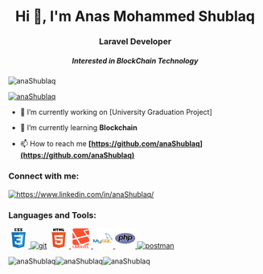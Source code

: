 <h1 align="center">Hi 👋, I'm Anas Mohammed Shublaq</h1>                              
<h3 align="center">Laravel Developer</h3> 
<h5 align="center">Interested in BlockChain Technology</h5>             


<p align="left"> <img src="https://komarev.com/ghpvc/?username=anaShublaq&label=Profile%20views&color=blueviolet&&style=flat" alt="anaShublaq" /> </p>

<p align="left"> <a href="https://github.com/ryo-ma/github-profile-trophy"><img src="https://github-profile-trophy.vercel.app/?username=anaShublaq&theme=radical" alt="anaShublaq" /></a> </p>


- 🔭 I’m currently working on [University Graduation Project]

- 🌱 I’m currently learning **Blockchain**

- 📫 How to reach me **[https://github.com/anaShublaq](https://github.com/anaShublaq)**



<h3 align="left">Connect with me:</h3>
<p align="left">
<a href="https://www.linkedin.com/in/anas-m-shublaq-a4aa08228/" target="blank"><img align="center" src="https://raw.githubusercontent.com/rahuldkjain/github-profile-readme-generator/master/src/images/icons/Social/linked-in-alt.svg" alt="https://www.linkedin.com/in/anaShublaq/" height="30" width="40" /></a>
</p>

<h3 align="left">Languages and Tools:</h3>
<p align="left"> <a href="https://www.w3schools.com/css/" target="_blank" rel="noreferrer"><img src="https://raw.githubusercontent.com/devicons/devicon/master/icons/css3/css3-original-wordmark.svg" alt="css3" width="40" height="40"/></a><a href="https://git-scm.com/" target="_blank" rel="noreferrer"> <img src="https://www.vectorlogo.zone/logos/git-scm/git-scm-icon.svg" alt="git" width="40" height="40"/></a> <a href="https://www.w3.org/html/" target="_blank" rel="noreferrer"> <img src="https://raw.githubusercontent.com/devicons/devicon/master/icons/html5/html5-original-wordmark.svg" alt="html5" width="40" height="40"/></a><a href="https://laravel.com/" target="_blank" rel="noreferrer"> <img src="https://raw.githubusercontent.com/devicons/devicon/master/icons/laravel/laravel-plain-wordmark.svg" alt="laravel" width="40" height="40"/></a><a href="https://www.mysql.com/" target="_blank" rel="noreferrer"> <img src="https://raw.githubusercontent.com/devicons/devicon/master/icons/mysql/mysql-original-wordmark.svg" alt="mysql" width="40" height="40"/></a><a href="https://www.php.net" target="_blank" rel="noreferrer"> <img src="https://raw.githubusercontent.com/devicons/devicon/master/icons/php/php-original.svg" alt="php" width="40" height="40"/></a><a href="https://postman.com" target="_blank" rel="noreferrer"> <img src="https://www.vectorlogo.zone/logos/getpostman/getpostman-icon.svg" alt="postman" width="40" height="40"/> </a>
</p>

<p><img align="left" src="https://github-readme-stats.vercel.app/api?username=anaShublaq&show_icons=true&theme=radical" alt="anaShublaq"  /></p>
<p style="margin-top:10px;"><img align="left" src="https://github-readme-stats.vercel.app/api/top-langs/?username=anaShublaq&show_icons=true&theme=radical"  alt="anaShublaq" /></p>
<p><img align="left" src="https://github-readme-streak-stats.herokuapp.com?user=anaShublaq&theme=radical" alt="anaShublaq" /></p>


 
